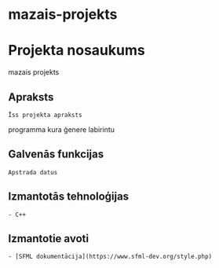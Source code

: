 # mazais-projekts
# Projekta nosaukums
mazais projekts

## Apraksts
	Īss projekta apraksts 
  programma kura ģenere labirintu
## Galvenās funkcijas
	
	Apstrada datus

## Izmantotās tehnoloģijas
	- C++
	
## Izmantotie avoti
	- [SFML dokumentācija](https://www.sfml-dev.org/style.php)
